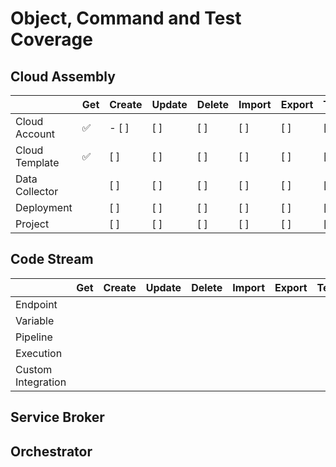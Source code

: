 
# Object, Command and Test Coverage

## Cloud Assembly

|                | Get | Create | Update | Delete | Import | Export | Testing |
|----------------|-----|--------|--------|--------|--------|--------|---------|
| Cloud Account  | :white_check_mark: | - [ ]    | [ ]    | [ ]    | [ ]    | [ ]    | [ ]     |
| Cloud Template | :white_check_mark: | [ ]    | [ ]    | [ ]    | [ ]    | [ ]    | [ ]     |
| Data Collector |     | [ ]    | [ ]    | [ ]    | [ ]    | [ ]    | [ ]     |
| Deployment     |     | [ ]    | [ ]    | [ ]    | [ ]    | [ ]    | [ ]     |
| Project        |     | [ ]    | [ ]    | [ ]    | [ ]    | [ ]    | [ ]     |

## Code Stream

|                    | Get | Create | Update | Delete | Import | Export | Testing |
|--------------------|-----|--------|--------|--------|--------|--------|---------|
| Endpoint           |     |        |        |        |        |        |         |
| Variable           |     |        |        |        |        |        |         |
| Pipeline           |     |        |        |        |        |        |         |
| Execution          |     |        |        |        |        |        |         |
| Custom Integration |     |        |        |        |        |        |         |

## Service Broker
## Orchestrator
